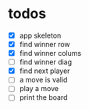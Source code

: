 
# todos

- [x] app skeleton
- [x] find winner row
- [x] find winner colums
- [ ] find winner diag
- [x] find next player
- [ ] a move is valid
- [ ] play a move
- [ ] print the board
